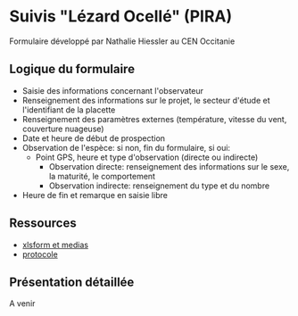 # Suivis "Lézard Ocellé" (PIRA)

Formulaire développé par Nathalie Hiessler au CEN Occitanie

## Logique du formulaire

* Saisie des informations concernant l'observateur
* Renseignement des informations sur le projet, le secteur d'étude et l'identifiant de la placette
* Renseignement des paramètres externes (température, vitesse du vent, couverture nuageuse)
* Date et heure de début de prospection
* Observation de l'espèce: si non, fin du formulaire, si oui:
  * Point GPS, heure et type d'observation (directe ou indirecte)
    * Observation directe: renseignement des informations sur le sexe, la maturité, le comportement
    * Observation indirecte: renseignement du type et du nombre
* Heure de fin et remarque en saisie libre

## Ressources

* [xlsform et medias](../fichiers/lezard_ocelle_pira/xlsform_et_medias/)
* [protocole](..//fichiers/lezard_ocelle_pira/protocole_et_fichier_modeles/)

## Présentation détaillée

A venir

